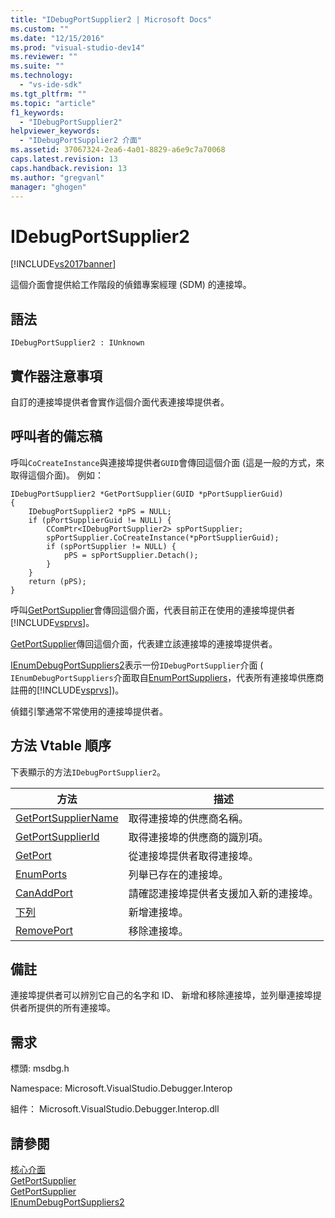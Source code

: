 ```yaml
---
title: "IDebugPortSupplier2 | Microsoft Docs"
ms.custom: ""
ms.date: "12/15/2016"
ms.prod: "visual-studio-dev14"
ms.reviewer: ""
ms.suite: ""
ms.technology: 
  - "vs-ide-sdk"
ms.tgt_pltfrm: ""
ms.topic: "article"
f1_keywords: 
  - "IDebugPortSupplier2"
helpviewer_keywords: 
  - "IDebugPortSupplier2 介面"
ms.assetid: 37067324-2ea6-4a01-8829-a6e9c7a70068
caps.latest.revision: 13
caps.handback.revision: 13
ms.author: "gregvanl"
manager: "ghogen"
---
```

# IDebugPortSupplier2
[!INCLUDE[vs2017banner](../../../code-quality/includes/vs2017banner.md)]

這個介面會提供給工作階段的偵錯專案經理 \(SDM\) 的連接埠。  
  
## 語法  
  
```  
IDebugPortSupplier2 : IUnknown  
```  
  
## 實作器注意事項  
 自訂的連接埠提供者會實作這個介面代表連接埠提供者。  
  
## 呼叫者的備忘稿  
 呼叫`CoCreateInstance`與連接埠提供者`GUID`會傳回這個介面 \(這是一般的方式，來取得這個介面\)。  例如：  
  
```cpp#  
IDebugPortSupplier2 *GetPortSupplier(GUID *pPortSupplierGuid)  
{  
    IDebugPortSupplier2 *pPS = NULL;  
    if (pPortSupplierGuid != NULL) {  
        CComPtr<IDebugPortSupplier2> spPortSupplier;  
        spPortSupplier.CoCreateInstance(*pPortSupplierGuid);  
        if (spPortSupplier != NULL) {  
            pPS = spPortSupplier.Detach();  
        }  
    }  
    return (pPS);  
}  
```  
  
 呼叫[GetPortSupplier](../../../extensibility/debugger/reference/idebugcoreserver2-getportsupplier.md)會傳回這個介面，代表目前正在使用的連接埠提供者[!INCLUDE[vsprvs](../../../code-quality/includes/vsprvs_md.md)]。  
  
 [GetPortSupplier](../Topic/IDebugPort2::GetPortSupplier.md)傳回這個介面，代表建立該連接埠的連接埠提供者。  
  
 [IEnumDebugPortSuppliers2](../../../extensibility/debugger/reference/ienumdebugportsuppliers2.md)表示一份`IDebugPortSupplier`介面 \( `IEnumDebugPortSuppliers`介面取自[EnumPortSuppliers](../../../extensibility/debugger/reference/idebugcoreserver2-enumportsuppliers.md)，代表所有連接埠供應商註冊的[!INCLUDE[vsprvs](../../../code-quality/includes/vsprvs_md.md)]\)。  
  
 偵錯引擎通常不常使用的連接埠提供者。  
  
## 方法 Vtable 順序  
 下表顯示的方法`IDebugPortSupplier2`。  
  
|方法|描述|  
|--------|--------|  
|[GetPortSupplierName](../../../extensibility/debugger/reference/idebugportsupplier2-getportsuppliername.md)|取得連接埠的供應商名稱。|  
|[GetPortSupplierId](../Topic/IDebugPortSupplier2::GetPortSupplierId.md)|取得連接埠的供應商的識別項。|  
|[GetPort](../../../extensibility/debugger/reference/idebugportsupplier2-getport.md)|從連接埠提供者取得連接埠。|  
|[EnumPorts](../../../extensibility/debugger/reference/idebugportsupplier2-enumports.md)|列舉已存在的連接埠。|  
|[CanAddPort](../../../extensibility/debugger/reference/idebugportsupplier2-canaddport.md)|請確認連接埠提供者支援加入新的連接埠。|  
|[下列](../../../extensibility/debugger/reference/idebugportsupplier2-addport.md)|新增連接埠。|  
|[RemovePort](../../../extensibility/debugger/reference/idebugportsupplier2-removeport.md)|移除連接埠。|  
  
## 備註  
 連接埠提供者可以辨別它自己的名字和 ID、 新增和移除連接埠，並列舉連接埠提供者所提供的所有連接埠。  
  
## 需求  
 標頭: msdbg.h  
  
 Namespace: Microsoft.VisualStudio.Debugger.Interop  
  
 組件： Microsoft.VisualStudio.Debugger.Interop.dll  
  
## 請參閱  
 [核心介面](../../../extensibility/debugger/reference/core-interfaces.md)   
 [GetPortSupplier](../Topic/IDebugPort2::GetPortSupplier.md)   
 [GetPortSupplier](../../../extensibility/debugger/reference/idebugcoreserver2-getportsupplier.md)   
 [IEnumDebugPortSuppliers2](../../../extensibility/debugger/reference/ienumdebugportsuppliers2.md)